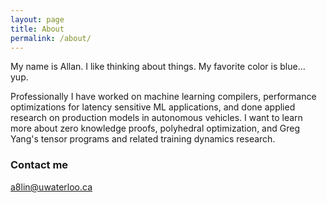 ```yaml
---
layout: page
title: About
permalink: /about/
---
```


My name is Allan. I like thinking about things. My favorite color is blue... yup.


Professionally I have worked on machine learning compilers, performance optimizations for latency sensitive ML applications, and done applied research on production models in autonomous vehicles.
I want to learn more about zero knowledge proofs, polyhedral optimization, and Greg Yang's tensor programs and related training dynamics research.

### Contact me

[a8lin@uwaterloo.ca](mailto:a8lin@uwaterloo.ca)